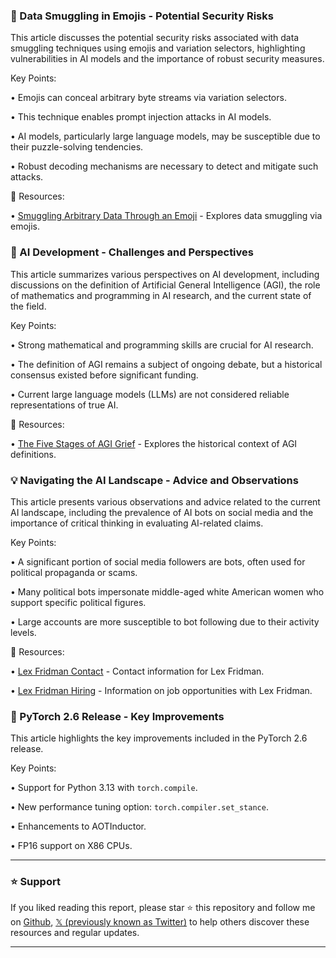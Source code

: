 ### 🤖 Data Smuggling in Emojis - Potential Security Risks

This article discusses the potential security risks associated with data smuggling techniques using emojis and variation selectors, highlighting vulnerabilities in AI models and the importance of robust security measures.


Key Points:

• Emojis can conceal arbitrary byte streams via variation selectors.


• This technique enables prompt injection attacks in AI models.


•  AI models, particularly large language models, may be susceptible due to their puzzle-solving tendencies.


•  Robust decoding mechanisms are necessary to detect and mitigate such attacks.


🔗 Resources:

• [Smuggling Arbitrary Data Through an Emoji](https://paulbutler.org/2025/smuggling-arbitrary-data-through-an-emoji/) - Explores data smuggling via emojis.



### 🚀  AI Development -  Challenges and Perspectives

This article summarizes various perspectives on AI development, including discussions on the definition of Artificial General Intelligence (AGI), the role of mathematics and programming in AI research, and the current state of the field.


Key Points:

•  Strong mathematical and programming skills are crucial for AI research.


•  The definition of AGI remains a subject of ongoing debate, but a historical consensus existed before significant funding.


•  Current large language models (LLMs) are not considered reliable representations of true AI.



🔗 Resources:

• [The Five Stages of AGI Grief](https://garymarcus.substack.com/p/the-five-stages-of-agi-grief) -  Explores the historical context of AGI definitions.


### 💡  Navigating the AI Landscape - Advice and Observations

This article presents various observations and advice related to the current AI landscape, including the prevalence of AI bots on social media and the importance of critical thinking in evaluating AI-related claims.


Key Points:

• A significant portion of social media followers are bots, often used for political propaganda or scams.


•  Many political bots impersonate middle-aged white American women who support specific political figures.


•  Large accounts are more susceptible to bot following due to their activity levels.


🔗 Resources:

• [Lex Fridman Contact](https://lexfridman.com/contact) - Contact information for Lex Fridman.

• [Lex Fridman Hiring](https://lexfridman.com/hiring) -  Information on job opportunities with Lex Fridman.


### 🚀 PyTorch 2.6 Release - Key Improvements

This article highlights the key improvements included in the PyTorch 2.6 release.


Key Points:

•  Support for Python 3.13 with `torch.compile`.


•  New performance tuning option: `torch.compiler.set_stance`.


•  Enhancements to AOTInductor.


•  FP16 support on X86 CPUs.


---

### ⭐️ Support

If you liked reading this report, please star ⭐️ this repository and follow me on [Github](https://github.com/Drix10), [𝕏 (previously known as Twitter)](https://x.com/DRIX_10_) to help others discover these resources and regular updates.

---